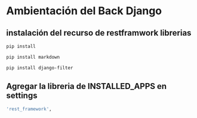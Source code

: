 # Ambientación del Back Django

## instalación del recurso de restframwork librerias
``` bash
pip install 
```
``` bash
pip install markdown 
```

``` bash
pip install django-filter
```
## Agregar la libreria de INSTALLED_APPS en settings
``` bash
'rest_framework',
```
